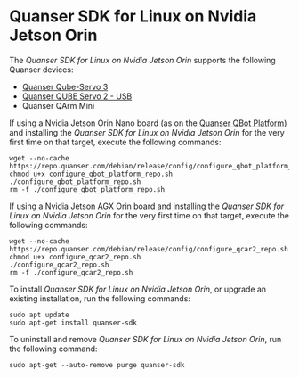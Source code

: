 # Quanser SDK for Linux on Nvidia Jetson Orin
The *Quanser SDK for Linux on Nvidia Jetson Orin* supports the following Quanser devices:
- [Quanser Qube-Servo 3](https://www.quanser.com/products/qube-servo-3/)
- [Quanser QUBE Servo 2 - USB](https://www.quanser.com/products/qube-servo-2/)
- Quanser QArm Mini


If using a Nvidia Jetson Orin Nano board (as on the [Quanser QBot Platform](https://www.quanser.com/products/qbot-platform/)) and installing the *Quanser SDK for Linux on Nvidia Jetson Orin* for the very first time on that target, execute the following commands: 
```
wget --no-cache https://repo.quanser.com/debian/release/config/configure_qbot_platform_repo.sh
chmod u+x configure_qbot_platform_repo.sh
./configure_qbot_platform_repo.sh
rm -f ./configure_qbot_platform_repo.sh
```

If using a Nvidia Jetson AGX Orin board and installing the *Quanser SDK for Linux on Nvidia Jetson Orin* for the very first time on that target, execute the following commands: 
```
wget --no-cache https://repo.quanser.com/debian/release/config/configure_qcar2_repo.sh
chmod u+x configure_qcar2_repo.sh
./configure_qcar2_repo.sh
rm -f ./configure_qcar2_repo.sh
```


To install *Quanser SDK for Linux on Nvidia Jetson Orin*, or upgrade an existing installation, run the following commands:

```
sudo apt update
sudo apt-get install quanser-sdk
```


To uninstall and remove *Quanser SDK for Linux on Nvidia Jetson Orin*, run the following command:

```
sudo apt-get --auto-remove purge quanser-sdk
```

